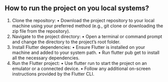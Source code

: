## How to run the project on you local systems?	

1.	Clone the repository:
	•	Download the project repository to your local machine using your preferred method (e.g., git clone or downloading the zip file from the repository).
2.	Navigate to the project directory:
	•	Open a terminal or command prompt and change the directory to the project’s root folder.
3.	Install Flutter dependencies:
	•	Ensure Flutter is installed on your machine and added to your system path.
	•	Run flutter pub get to install all the necessary dependencies.
4.	Run the Flutter project:
	•	Use flutter run to start the project on an emulator or a connected device.
	•	Follow any additional on-screen instructions provided by the Flutter CLI.
